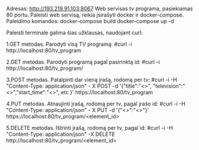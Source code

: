 Adresas: http://193.219.91.103:8067
Web servisas tv programa, pasiekiamas 80 portu.
Paleisti web servisą, reikia įsirašyti docker ir docker-compose.
Paleidimo komandos:
docker-compose build
docker-compose up -d

Paleisti terminale galima šias užklausas, naudojant curl:

1.GET metodas. Parodyti visą TV programą:
#curl -i http://localhost:80/tv_program

2.GET metodas. Parodyti programą pagal pasirinktą id:
#curl -i http://localhost:80/tv_program/<id>

3.POST metodas. Patalpinti dar vieną įrašą, rodomą per tv:
#curl -i -H "Content-Type: application/json" - X POST -d '{"title":"<>", "television":"<>","start_time":"<>", etc <optional>}' https://localhost:80/tv_program 

4.PUT metodas. Atnaujinti įrašą, rodomą per tv, pagal įrašo id:
#curl -i -H "Content-Type: application/json" - X PUT -d '{"<>":"<>"}' https://localhost:80/tv_program/<element_id>

5.DELETE metodas. Ištrinti įrašą, rodomą per tv, pagal id:
#curl -i -H "Content-Type: application/json" -X DELETE http://localhost:80/tv_program/<element_id>

